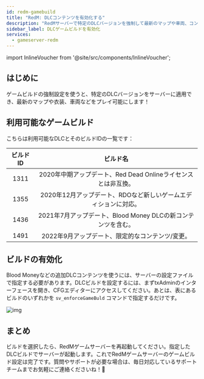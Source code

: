 ```yaml
---
id: redm-gamebuild
title: "RedM: DLCコンテンツを有効化する"
description: "RedMサーバーで特定のDLCバージョンを強制して最新のマップや車両、コンテンツを楽しむ方法 → 今すぐチェック"
sidebar_label: DLCゲームビルドを有効化
services:
  - gameserver-redm
---
```


import InlineVoucher from '@site/src/components/InlineVoucher';

## はじめに

ゲームビルドの強制設定を使うと、特定のDLCバージョンをサーバーに適用でき、最新のマップや衣装、車両などをプレイ可能にします！

<InlineVoucher />

## 利用可能なゲームビルド

こちらは利用可能なDLCとそのビルドIDの一覧です：

| ビルドID |                          ビルド名                          |
| :------: | :--------------------------------------------------------: |
|   1311   | 2020年中期アップデート、Red Dead Onlineライセンスとは非互換。 |
|   1355   | 2020年12月アップデート、RDOなど新しいゲームエディションに対応。 |
|   1436   | 2021年7月アップデート、Blood Money DLCの新コンテンツを含む。 |
|   1491   | 2022年9月アップデート、限定的なコンテンツ/変更。             |


## ビルドの有効化

Blood Moneyなどの追加DLCコンテンツを使うには、サーバーの設定ファイルで指定する必要があります。DLCビルドを設定するには、まずtxAdminのインターフェースを開き、CFGエディターにアクセスしてください。あとは、表にあるビルドのいずれかを `sv_enforceGameBuld` コマンドで指定するだけです。

![img](https://screensaver01.zap-hosting.com/index.php/s/YoRFMoHxdSNydoD/preview)


## まとめ

ビルドを選択したら、RedMゲームサーバーを再起動してください。指定したDLCビルドでサーバーが起動します。これでRedMゲームサーバーのゲームビルド設定は完了です。質問やサポートが必要な場合は、毎日対応しているサポートチームまでお気軽にご連絡くださいね！🙂

<InlineVoucher />